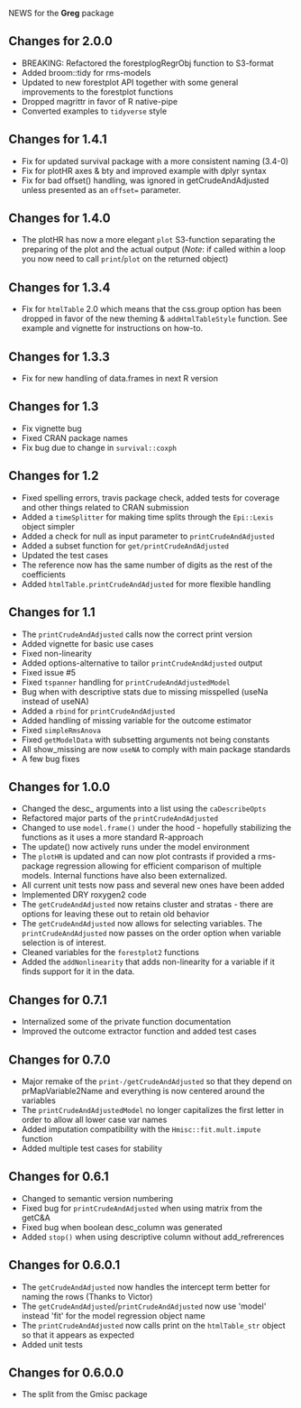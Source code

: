 NEWS for the **Greg** package

Changes for 2.0.0
-----------------
* BREAKING: Refactored the forestplogRegrObj function to S3-format
* Added broom::tidy for rms-models
* Updated to new forestplot API together with some general improvements to the forestplot functions
* Dropped magrittr in favor of R native-pipe
* Converted examples to `tidyverse` style

Changes for 1.4.1
-----------------
* Fix for updated survival package with a more consistent naming (3.4-0)
* Fix for plotHR axes & bty and improved example with dplyr syntax
* Fix for bad offset() handling, was ignored in getCrudeAndAdjusted unless presented as an `offset=` parameter.

Changes for 1.4.0
-----------------
* The plotHR has now a more elegant `plot` S3-function separating the preparing of the plot and the actual output (*Note*: if called within a loop you now need to call `print`/`plot` on the returned object)

Changes for 1.3.4
-----------------
* Fix for `htmlTable` 2.0 which means that the css.group option has been dropped in favor of the new theming & `addHtmlTableStyle` function. See example and vignette for instructions on how-to.

Changes for 1.3.3
-----------------
* Fix for new handling of data.frames in next R version

Changes for 1.3
-----------------
* Fix vignette bug
* Fixed CRAN package names
* Fix bug due to change in `survival::coxph`

Changes for 1.2
-----------------
* Fixed spelling errors, travis package check, added tests for coverage and other things related to CRAN submission
* Added a `timeSplitter` for making time splits through the `Epi::Lexis` object simpler
* Added a check for null as input parameter to `printCrudeAndAdjusted`
* Added a subset function for `get/printCrudeAndAdjusted`
* Updated the test cases
* The reference now has the same number of digits as the rest of the coefficients
* Added `htmlTable.printCrudeAndAdjusted` for more flexible handling

Changes for 1.1
-----------------
* The `printCrudeAndAdjusted` calls now the correct print version
* Added vignette for basic use cases
* Fixed non-linearity
* Added options-alternative to tailor `printCrudeAndAdjusted` output
* Fixed issue #5
* Fixed `tspanner` handling for `printCrudeAndAdjustedModel`
* Bug when with descriptive stats due to missing misspelled (useNa instead of useNA)
* Added a `rbind` for `printCrudeAndAdjusted`
* Added handling of missing variable for the outcome estimator
* Fixed `simpleRmsAnova`
* Fixed `getModelData` with subsetting arguments not being constants
* All show_missing are now `useNA` to comply with main package standards
* A few bug fixes

Changes for 1.0.0
-----------------
* Changed the desc_ arguments into a list using the `caDescribeOpts`
* Refactored major parts of the `printCrudeAndAdjusted`
* Changed to use `model.frame()` under the hood - hopefully stabilizing the functions
  as it uses a more standard R-approach
* The update() now actively runs under the model environment
* The `plotHR` is updated and can now plot contrasts if provided a rms-package regression
  allowing for efficient comparison of multiple models. Internal functions have also
  been externalized.
* All current unit tests now pass and several new ones have been added
* Implemented DRY roxygen2 code
* The `getCrudeAndAdjusted` now retains cluster and stratas - there are options for
  leaving these out to retain old behavior
* The `getCrudeAndAdjusted` now allows for selecting variables. The `printCrudeAndAdjusted`
  now passes on the order option when variable selection is of interest.
* Cleaned variables for the `forestplot2` functions
* Added the `addNonlinearity` that adds non-linearity for a variable if it finds
  support for it in the data.

Changes for 0.7.1
-----------------
* Internalized some of the private function documentation
* Improved the outcome extractor function and added test cases

Changes for 0.7.0
-----------------
* Major remake of the `print-/getCrudeAndAdjusted` so that they depend on prMapVariable2Name
  and everything is now centered around the variables 
* The `printCrudeAndAdjustedModel` no longer capitalizes the first letter in order 
  to allow all lower case var names
* Added imputation compatibility with the `Hmisc::fit.mult.impute` function
* Added multiple test cases for stability

Changes for 0.6.1
-----------------
* Changed to semantic version numbering
* Fixed bug for `printCrudeAndAdjusted` when using matrix from the getC&A
* Fixed bug when boolean desc_column was generated
* Added `stop()` when using descriptive column without add_refrerences

Changes for 0.6.0.1
-------------------
* The `getCrudeAndAdjusted` now handles the intercept term better for naming the 
  rows (Thanks to Victor)
* The `getCrudeAndAdjusted`/`printCrudeAndAdjusted` now use 'model' instead 'fit' for 
  the model regression object name
* The `printCrudeAndAdjusted` now calls print on the `htmlTable_str` object so that it 
  appears as expected
* Added unit tests

Changes for 0.6.0.0
-------------------
* The split from the Gmisc package
